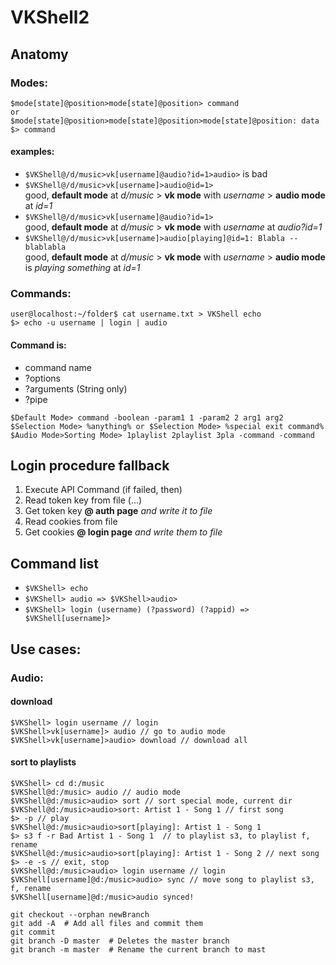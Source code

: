 # VKShell2

## Anatomy
### Modes:
```
$mode[state]@position>mode[state]@position> command
or
$mode[state]@position>mode[state]@position>mode[state]@position: data
$> command
```
#### examples:
- `$VKShell@/d/music>vk[username]@audio?id=1>audio>` is bad
- `$VKShell@/d/music>vk[username]>audio@id=1>`  
good, **default mode** at _d/music_ > **vk mode** with _username_ > **audio mode** at _id=1_
- `$VKShell@/d/music>vk[username]@audio?id=1>`  
good, **default mode** at _d/music_ > **vk mode** with _username_ at _audio?id=1_
- `$VKShell@/d/music>vk[username]>audio[playing]@id=1: Blabla -- blablabla`  
good, **default mode** at _d/music_ > **vk mode** with _username_ > **audio mode** is _playing something_ at _id=1_ 

### Commands:
```
user@localhost:~/folder$ cat username.txt > VKShell echo 
$> echo -u username | login | audio
```
#### Command is:
- command name
- ?options 
- ?arguments (String only)
- ?pipe

```
$Default Mode> command -boolean -param1 1 -param2 2 arg1 arg2
$Selection Mode> %anything% or $Selection Mode> %special exit command%
$Audio Mode>Sorting Mode> 1playlist 2playlist 3pla -command -command
```

## Login procedure fallback
1. Execute API Command (if failed, then)
1. Read token key from file (...)
1. Get token key **@ auth page** _and write it to file_
1. Read cookies from file
1. Get cookies **@ login page** _and write them to file_

## Command list

- `$VKShell> echo` 
- `$VKShell> audio => $VKShell>audio>`
- `$VKShell> login (username) (?password) (?appid) => $VKShell[username]>`

## Use cases:
### Audio:
#### download
```
$VKShell> login username // login
$VKShell>vk[username]> audio // go to audio mode
$VKShell>vk[username]>audio> download // download all
```
#### sort to playlists
```
$VKShell> cd d:/music
$VKShell@d:/music> audio // audio mode
$VKShell@d:/music>audio> sort // sort special mode, current dir
$VKShell@d:/music>audio>sort: Artist 1 - Song 1 // first song
$> -p // play
$VKShell@d:/music>audio>sort[playing]: Artist 1 - Song 1
$> s3 f -r Bad Artist 1 - Song 1  // to playlist s3, to playlist f, rename
$VKShell@d:/music>audio>sort[playing]: Artist 1 - Song 2 // next song
$> -e -s // exit, stop
$VKShell@d:/music>audio> login username // login
$VKShell[username]@d:/music>audio> sync // move song to playlist s3, f, rename
$VKShell[username]@d:/music>audio synced!
```

```
git checkout --orphan newBranch
git add -A  # Add all files and commit them
git commit
git branch -D master  # Deletes the master branch
git branch -m master  # Rename the current branch to mast
```














